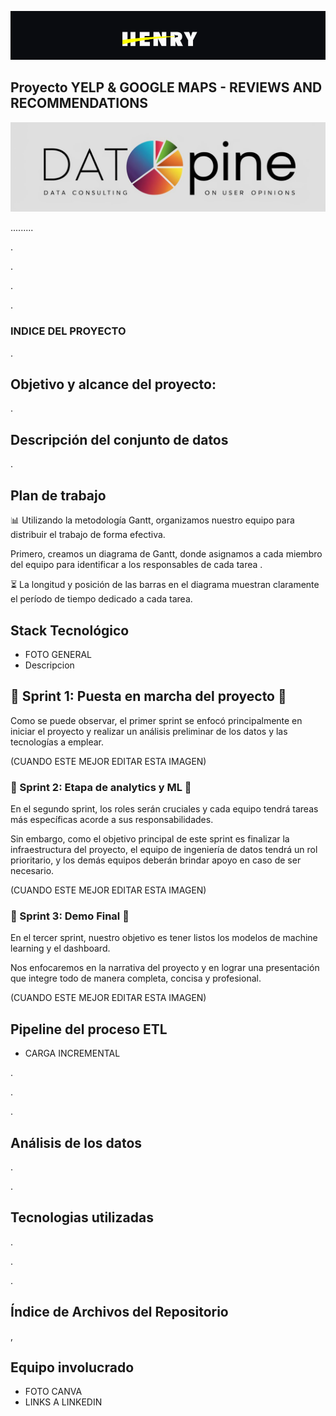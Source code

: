 ![1718524062057](image/README/1718524062057.png)

## Proyecto YELP & GOOGLE MAPS - REVIEWS AND RECOMMENDATIONS

![1718594640848](image/README/1718594640848.png)

.........

.

.

.

.

### INDICE DEL PROYECTO

.

## Objetivo y alcance del proyecto:

.

## Descripción del conjunto de datos

.

## Plan de trabajo

📊 Utilizando la metodología Gantt, organizamos nuestro equipo para distribuir el trabajo de forma efectiva.


Primero, creamos un diagrama de Gantt, donde asignamos a cada miembro del equipo para identificar a los responsables de cada tarea .



⏳ La longitud y posición de las barras en el diagrama muestran claramente el período de tiempo dedicado a cada tarea.

## Stack Tecnológico

- FOTO GENERAL
- Descripcion

## 🏁 Sprint 1: Puesta en marcha del proyecto 🏁

Como se puede observar, el primer sprint se enfocó principalmente en iniciar el proyecto y realizar un análisis preliminar de los datos y las tecnologías a emplear.

 (CUANDO ESTE MEJOR EDITAR ESTA IMAGEN)

### 🏁 Sprint 2: Etapa de analytics y ML 🏁

En el segundo sprint, los roles serán cruciales y cada equipo tendrá tareas más específicas acorde a sus responsabilidades.

Sin embargo, como el objetivo principal de este sprint es finalizar la infraestructura del proyecto, el equipo de ingeniería de datos tendrá un rol prioritario, y los demás equipos deberán brindar apoyo en caso de ser necesario.

(CUANDO ESTE MEJOR EDITAR ESTA IMAGEN)

### 🏁 Sprint 3: Demo Final 🏁

En el tercer sprint, nuestro objetivo es tener listos los modelos de machine learning y el dashboard.

Nos enfocaremos en la narrativa del proyecto y en lograr una presentación que integre todo de manera completa, concisa y profesional.

(CUANDO ESTE MEJOR EDITAR ESTA IMAGEN)

## **Pipeline del proceso ETL**

- CARGA INCREMENTAL

.

.

.

## Análisis de los datos

.

.

## Tecnologias utilizadas

.

.

.

## Índice de Archivos del Repositorio

,

## Equipo involucrado

- FOTO CANVA
- LINKS A LINKEDIN
